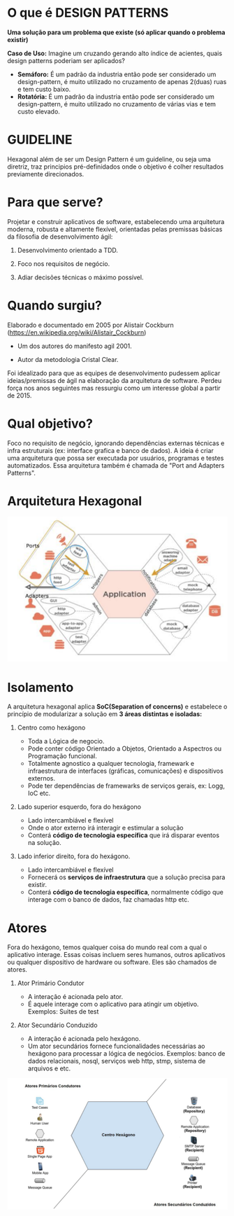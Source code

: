 # O que é DESIGN PATTERNS

**Uma solução para um problema que existe (só aplicar quando o problema existir)**

<b>Caso de Uso:</b> Imagine um cruzando gerando alto índice de acientes, quais design patterns poderiam ser aplicados? 
 - <b>Semáforo:</b> É um padrão da industria então pode ser considerado um design-pattern, é muito utilizado no cruzamento de apenas 2(duas) ruas e tem custo baixo.
 - <b>Rotatória:</b> É um padrão da industria então pode ser considerado um design-pattern, é muito utilizado no cruzamento de várias vias e tem custo elevado.

# GUIDELINE

Hexagonal além de ser um Design Pattern é um guideline, ou seja uma diretriz, traz principios pré-definidados onde o objetivo é colher resultados previamente direcionados. 

# Para que serve?

Projetar e construir aplicativos de software, estabelecendo uma arquitetura moderna, robusta e altamente flexível, orientadas pelas premissas básicas da filosofia de desenvolvimento ágil:

1. Desenvolvimento orientado a TDD.

2. Foco nos requisitos de negócio.

3. Adiar decisões técnicas o máximo possível.

# Quando surgiu?

Elaborado e documentado em 2005 por Alistair Cockburn (https://en.wikipedia.org/wiki/Alistair_Cockburn)

- Um dos autores do manifesto agil 2001.

- Autor da metodologia Cristal Clear.

Foi idealizado para que as equipes de desenvolvimento pudessem aplicar ideias/premissas de ágil na elaboração da arquitetura de software. Perdeu força nos anos seguintes mas ressurgiu como um interesse global a partir de 2015.

# Qual objetivo?

Foco no requisito de negócio, ignorando dependências externas técnicas e infra estruturais (ex: interface grafica e banco de dados). A ideia é criar uma arquitetura que possa ser executada por usuários, programas e testes automatizados.
Essa arquitetura também é chamada de "Port and Adapters Patterns".

# Arquitetura Hexagonal

![Hexagonal](hexagonal.png)


# Isolamento

A arquitetura hexagonal aplica <b>SoC(Separation of concerns)</b> e estabelece o princípio de modularizar a solução em <b>3 áreas distintas e isoladas:</b>

1. Centro como hexágono 
   - Toda a Lógica de negocio.
   - Pode conter código Orientado a Objetos, Orientado a Aspectros ou  Programação funcional.
   - Totalmente agnostico a qualquer tecnologia, framewark e infraestrutura de interfaces (gráficas, comunicações) e dispositivos externos.
   - Pode ter dependências de framewarks de serviços gerais, ex: Logg, IoC etc.
   

2. Lado superior esquerdo, fora do hexágono
   - Lado intercambiável e flexível
   - Onde o ator externo irá interagir e estimular a solução
   - Conterá <b>código de tecnologia específica</b> que irá disparar eventos na solução.

3. Lado inferior direito, fora do hexágono.
   - Lado intercambiável e flexível
   - Fornecerá os <b>serviços de infraestrutura</b> que a solução precisa para existir.
   - Conterá <b>código de tecnologia específica</b>, normalmente código que interage com o banco de dados, faz chamadas http etc.

# Atores

Fora do hexágono, temos qualquer coisa do mundo real com a qual o aplicativo interage. Essas coisas incluem seres humanos, outros aplicativos ou qualquer dispositivo de hardware ou software. Eles são chamados de atores.

1. Ator Primário Condutor
   - A interação é acionada pelo ator. 
   - É aquele interage com o aplicativo para atingir um objetivo. Exemplos: Suites de test


2. Ator Secundário Conduzido
   - A interação é acionada pelo hexágono. 
   - Um ator secundários fornece funcionalidades necessárias ao hexágono para processar a lógica de negócios.
     Exemplos: banco de dados relacionais, nosql, serviços web http, stmp, sistema de arquivos e etc.

![Atores](atores.png)


